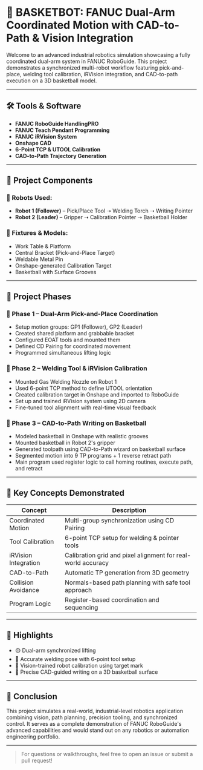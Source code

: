 # 🤖 BASKETBOT: FANUC Dual-Arm Coordinated Motion with CAD-to-Path & Vision Integration

Welcome to an advanced industrial robotics simulation showcasing a fully coordinated dual-arm system in FANUC RoboGuide. This project demonstrates a synchronized multi-robot workflow featuring pick-and-place, welding tool calibration, iRVision integration, and CAD-to-path execution on a 3D basketball model.

---

## 🛠️ Tools & Software
- **FANUC RoboGuide HandlingPRO**
- **FANUC Teach Pendant Programming**
- **FANUC iRVision System**
- **Onshape CAD**
- **6-Point TCP & UTOOL Calibration**
- **CAD-to-Path Trajectory Generation**

---

## 🧩 Project Components

### 🤖 Robots Used:
- **Robot 1 (Follower)** – Pick/Place Tool ➝ Welding Torch ➝ Writing Pointer
- **Robot 2 (Leader)** – Gripper ➝ Calibration Pointer ➝ Basketball Holder

### 🧱 Fixtures & Models:
- Work Table & Platform
- Central Bracket (Pick-and-Place Target)
- Weldable Metal Pin
- Onshape-generated Calibration Target
- Basketball with Surface Grooves

---

## 📌 Project Phases

### 🔹 Phase 1 – Dual-Arm Pick-and-Place Coordination
- Setup motion groups: GP1 (Follower), GP2 (Leader)
- Created shared platform and grabbable bracket
- Configured EOAT tools and mounted them
- Defined CD Pairing for coordinated movement
- Programmed simultaneous lifting logic

### 🔹 Phase 2 – Welding Tool & iRVision Calibration
- Mounted Gas Welding Nozzle on Robot 1
- Used 6-point TCP method to define UTOOL orientation
- Created calibration target in Onshape and imported to RoboGuide
- Set up and trained iRVision system using 2D camera
- Fine-tuned tool alignment with real-time visual feedback

### 🔹 Phase 3 – CAD-to-Path Writing on Basketball
- Modeled basketball in Onshape with realistic grooves
- Mounted basketball in Robot 2's gripper
- Generated toolpath using CAD-to-Path wizard on basketball surface
- Segmented motion into 9 TP programs + 1 reverse retract path
- Main program used register logic to call homing routines, execute path, and retract

---

## 🧠 Key Concepts Demonstrated
| Concept | Description |
|--------|-------------|
| Coordinated Motion | Multi-group synchronization using CD Pairing |
| Tool Calibration | 6-point TCP setup for welding & pointer tools |
| iRVision Integration | Calibration grid and pixel alignment for real-world accuracy |
| CAD-to-Path | Automatic TP generation from 3D geometry |
| Collision Avoidance | Normals-based path planning with safe tool approach |
| Program Logic | Register-based coordination and sequencing |

---

## 📸 Highlights
- 🟡 Dual-arm synchronized lifting
- 🔧 Accurate welding pose with 6-point tool setup
- 🧠 Vision-trained robot calibration using target mark
- 🏀 Precise CAD-guided writing on a 3D basketball surface

---

## 🏁 Conclusion
This project simulates a real-world, industrial-level robotics application combining vision, path planning, precision tooling, and synchronized control. It serves as a complete demonstration of FANUC RoboGuide's advanced capabilities and would stand out on any robotics or automation engineering portfolio.

---

> For questions or walkthroughs, feel free to open an issue or submit a pull request!
